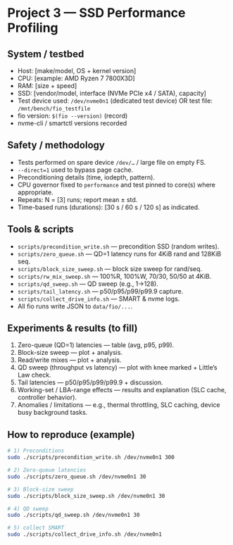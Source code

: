 # Project 3 — SSD Performance Profiling

## System / testbed
- Host: [make/model, OS + kernel version]
- CPU: [example: AMD Ryzen 7 7800X3D]
- RAM: [size + speed]
- SSD: [vendor/model, interface (NVMe PCIe x4 / SATA), capacity]
- Test device used: `/dev/nvme0n1` (dedicated test device)  OR test file: `/mnt/bench/fio_testfile`
- fio version: `$(fio --version)` (record)
- nvme-cli / smartctl versions recorded

## Safety / methodology
- Tests performed on spare device `/dev/…` / large file on empty FS.
- `--direct=1` used to bypass page cache.
- Preconditioning details (time, iodepth, pattern).
- CPU governor fixed to `performance` and test pinned to core(s) where appropriate.
- Repeats: N = [3] runs; report mean ± std.
- Time-based runs (durations): [30 s / 60 s / 120 s] as indicated.

## Tools & scripts
- `scripts/precondition_write.sh` — precondition SSD (random writes).
- `scripts/zero_queue.sh` — QD=1 latency runs for 4KiB rand and 128KiB seq.
- `scripts/block_size_sweep.sh` — block size sweep for rand/seq.
- `scripts/rw_mix_sweep.sh` — 100%R, 100%W, 70/30, 50/50 at 4KiB.
- `scripts/qd_sweep.sh` — QD sweep (e.g., 1→128).
- `scripts/tail_latency.sh` — p50/p95/p99/p99.9 capture.
- `scripts/collect_drive_info.sh` — SMART & nvme logs.
- All fio runs write JSON to `data/fio/...`.

## Experiments & results (to fill)
1. Zero-queue (QD=1) latencies — table (avg, p95, p99).
2. Block-size sweep — plot + analysis.
3. Read/write mixes — plot + analysis.
4. QD sweep (throughput vs latency) — plot with knee marked + Little’s Law check.
5. Tail latencies — p50/p95/p99/p99.9 + discussion.
6. Working-set / LBA-range effects — results and explanation (SLC cache, controller behavior).
7. Anomalies / limitations — e.g., thermal throttling, SLC caching, device busy background tasks.

## How to reproduce (example)
```bash
# 1) Preconditions
sudo ./scripts/precondition_write.sh /dev/nvme0n1 300

# 2) Zero-queue latencies
sudo ./scripts/zero_queue.sh /dev/nvme0n1 30

# 3) Block-size sweep
sudo ./scripts/block_size_sweep.sh /dev/nvme0n1 30

# 4) QD sweep
sudo ./scripts/qd_sweep.sh /dev/nvme0n1 30

# 5) collect SMART
sudo ./scripts/collect_drive_info.sh /dev/nvme0n1
